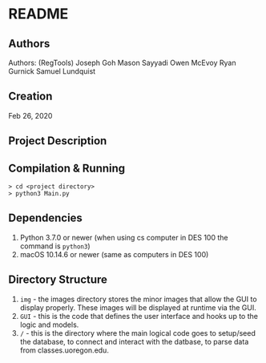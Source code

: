 # README

## Authors
Authors:
(RegTools)
Joseph Goh
Mason Sayyadi
Owen McEvoy
Ryan Gurnick
Samuel Lundquist

## Creation
Feb 26, 2020

## Project Description


## Compilation & Running
```
> cd <project directory>
> python3 Main.py
```

## Dependencies
1. Python 3.7.0 or newer (when using cs computer in DES 100 the command is `python3`)
2. macOS 10.14.6 or newer (same as computers in DES 100)

## Directory Structure
1. `img` - the images directory stores the minor images that allow the GUI to display properly. These images will be displayed at runtime via the GUI.
2. `GUI` - this is the code that defines the user interface and hooks up to the logic and models.
3. `/` - this is the directory where the main logical code goes to setup/seed the database, to connect and interact with the datbase, to parse data from classes.uoregon.edu.

